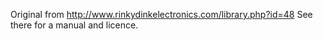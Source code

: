 Original from http://www.rinkydinkelectronics.com/library.php?id=48
See there for a manual and licence.
